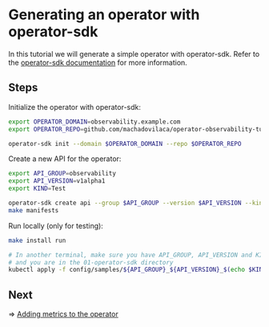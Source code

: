 # Generating an operator with operator-sdk

In this tutorial we will generate a simple operator with operator-sdk. Refer to
the [operator-sdk documentation](https://sdk.operatorframework.io/docs/building-operators/golang/quickstart/)
for more information.

## Steps

Initialize the operator with operator-sdk:

```bash
export OPERATOR_DOMAIN=observability.example.com
export OPERATOR_REPO=github.com/machadovilaca/operator-observability-tutorial

operator-sdk init --domain $OPERATOR_DOMAIN --repo $OPERATOR_REPO
```

Create a new API for the operator:

```bash
export API_GROUP=observability
export API_VERSION=v1alpha1
export KIND=Test

operator-sdk create api --group $API_GROUP --version $API_VERSION --kind $KIND --resource --controller
make manifests
```

Run locally (only for testing):

```bash
make install run

# In another terminal, make sure you have API_GROUP, API_VERSION and KIND set
# and you are in the 01-operator-sdk directory
kubectl apply -f config/samples/${API_GROUP}_${API_VERSION}_$(echo $KIND | tr 'A-Z' 'a-z').yaml
```

## Next

=> [Adding metrics to the operator](../02-metrics/README.md)
